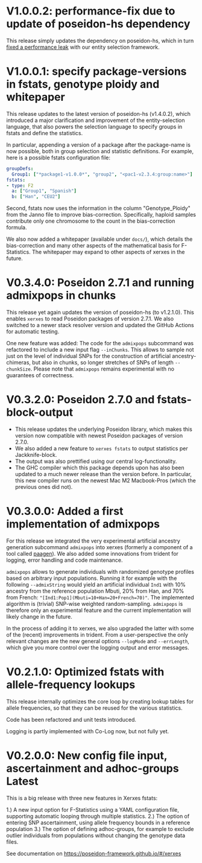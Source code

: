 # V1.0.0.2: performance-fix due to update of poseidon-hs dependency

This release simply updates the dependency on poseidon-hs, which in turn [fixed a performance leak](https://github.com/poseidon-framework/poseidon-hs/releases/tag/v1.4.0.3) with our entity selection framework.

# V1.0.0.1: specify package-versions in fstats, genotype ploidy and whitepaper

This release updates to the latest version of poseidon-hs (v1.4.0.2), which introduced a major clarification and improvement of the entity-selection language, that also powers the selection language to specify groups in fstats and define the statistics.

In particular, appending a version of a package after the package-name is now possible, both in group selection and statistic definitions. For example, here is a possible fstats configuration file:

```YAML
groupDefs:
  Group1: ["*package1-v1.0.0*", "group2", "<pac1-v2.3.4:group:name>"]
fstats:
- type: F2
  a: ["Group1", "Spanish"]
  b: ["Han", "CEU2"]
```

Second, fstats now uses the information in the column "Genotype_Ploidy" from the Janno file to improve bias-correction. Specifically, haploid samples contribute only one chromosome to the count in the bias-correction formula.

We also now added a whitepaper (available under `docs/`), which details the bias-correction and many other aspects of the mathematical basis for F-Statistics. The whitepaper may expand to other aspects of xerxes in the future.

# V0.3.4.0: Poseidon 2.7.1 and running admixpops in chunks

This release yet again updates the version of poseidon-hs (to v1.2.1.0). This enables `xerxes` to read Poseidon packages of version 2.7.1. We also switched to a newer stack resolver version and updated the GitHub Actions for automatic testing.

One new feature was added: The code for the `admixpops` subcommand was refactored to include a new input flag `--inChunks`. This allows to sample not just on the level of individual SNPs for the construction of artificial ancestry-chimeras, but also in chunks, so longer stretches of SNPs of length `--chunkSize`. Please note that `admixpops` remains experimental with no guarantees of correctness.

# V0.3.2.0: Poseidon 2.7.0 and fstats-block-output

- This release updates the underlying Poseidon library, which makes this version now compatible with newest Poseidon packages of version 2.7.0.
- We also added a new feature to `xerxes fstats` to output statistics per Jackknife-block.
- The output was also prettified using our central log-functionality.
- The GHC compiler which this package depends upon has also been updated to a much newer release than the version before. In particular, this new compiler runs on the newest Mac M2 Macbook-Pros (which the previous ones did not).

# V0.3.0.0: Added a first implementation of admixpops

For this release we integrated the very experimental artificial ancestry generation subcommand `admixpops` into xerxes (formerly a component of a tool called [paagen](https://github.com/nevrome/paagen)). We also added some innovations from trident for logging, error handling and code maintenance.

`admixpops` allows to generate individuals with randomized genotype profiles based on arbitrary input populations. Running it for example with the following `--admixString` would yield an artificial individual `Ind1` with 10% ancestry from the reference population Mbuti, 20% from Han, and 70% from French: `"[Ind1:Pop1](Mbuti=10+Han=20+French=70)"`. The implemented algorithm is (trivial) SNP-wise weighted random-sampling. `admixpops` is therefore only an experimental feature and the current implementation will likely change in the future.

In the process of adding it to xerxes, we also upgraded the latter with some of the (recent) improvements in trident. From a user-perspective the only relevant changes are the new general options `--logMode` and `--errLength`, which give you more control over the logging output and error messages.

# V0.2.1.0: Optimized fstats with allele-frequency lookups

This release internally optimizes the core loop by creating lookup tables for allele frequencies, so that they can be reused for the various statistics. 

Code has been refactored and unit tests introduced.

Logging is partly implemented with Co-Log now, but not fully yet.

# V0.2.0.0: New config file input, ascertainment and adhoc-groups Latest

This is a big release with three new features in Xerxes fstats:

1.) A new input option for F-Statistics using a YAML configuration file, supporting automatic looping through multiple statistics.
2.) The option of entering SNP ascertainment, using allele frequency bounds in a reference population
3.) The option of defining adhoc-groups, for example to exclude outlier individuals from populations without changing the genotype data files.

See documentation on https://poseidon-framework.github.io/#/xerxes
